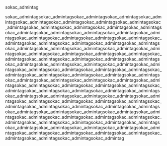 sokac_admintag


sokac_admintagsokac_admintagsokac_admintagsokac_admintagsokac_admintagsokac_admintagsokac_admintagsokac_admintagsokac_admintagsokac_admintagsokac_admintagsokac_admintagsokac_admintagsokac_admintagsokac_admintagsokac_admintagsokac_admintagsokac_admintagsokac_admintagsokac_admintagsokac_admintagsokac_admintagsokac_admintagsokac_admintagsokac_admintagsokac_admintagsokac_admintagsokac_admintagsokac_admintagsokac_admintagsokac_admintagsokac_admintagsokac_admintagsokac_admintagsokac_admintagsokac_admintagsokac_admintagsokac_admintagsokac_admintagsokac_admintagsokac_admintagsokac_admintagsokac_admintagsokac_admintagsokac_admintagsokac_admintagsokac_admintagsokac_admintagsokac_admintagsokac_admintagsokac_admintagsokac_admintagsokac_admintagsokac_admintagsokac_admintagsokac_admintagsokac_admintagsokac_admintagsokac_admintagsokac_admintagsokac_admintagsokac_admintagsokac_admintagsokac_admintagsokac_admintagsokac_admintagsokac_admintagsokac_admintagsokac_admintagsokac_admintagsokac_admintagsokac_admintagsokac_admintagsokac_admintagsokac_admintagsokac_admintagsokac_admintagsokac_admintagsokac_admintagsokac_admintagsokac_admintagsokac_admintagsokac_admintagsokac_admintagsokac_admintagsokac_admintagsokac_admintagsokac_admintagsokac_admintagsokac_admintagsokac_admintagsokac_admintagsokac_admintagsokac_admintagsokac_admintagsokac_admintagsokac_admintagsokac_admintagsokac_admintagsokac_admintagsokac_admintagsokac_admintagsokac_admintagsokac_admintagsokac_admintagsokac_admintagsokac_admintagsokac_admintagsokac_admintagsokac_admintagsokac_admintag